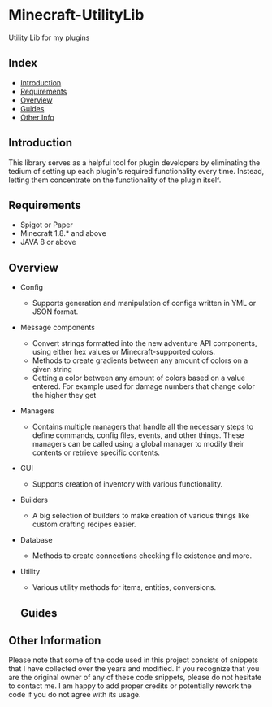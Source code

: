 # Minecraft-UtilityLib

Utility Lib for my plugins

## Index

* [Introduction](#introduction)
* [Requirements](#requirements)
* [Overview](#overview)
* [Guides](#guide)
* [Other Info](#otherInfo)

## <a name="introduction"></a>Introduction

This library serves as a helpful tool for plugin developers by eliminating the tedium of setting up each plugin's
required functionality every time. Instead, letting them concentrate on the functionality of the plugin itself.

## <a name="requirements"></a>Requirements

* Spigot or Paper
* Minecraft 1.8.* and above
* JAVA 8 or above

## <a name="overview"></a>Overview

* Config
    * Supports generation and manipulation of configs written in YML or JSON format.


* Message components
    * Convert strings formatted into the new adventure API components, using either hex values or
      Minecraft-supported colors.
    * Methods to create gradients between any amount of colors on a given string
    * Getting a color between any amount of colors based on a value entered. For example used for damage numbers that
      change color the higher they get


* Managers
    * Contains multiple managers that handle all the necessary steps to define commands, config files, events, and
      other things. These managers can be called using a global manager to modify their contents or retrieve specific
      contents.

* GUI
    * Supports creation of inventory with various functionality.


* Builders
    * A big selection of builders to make creation of various things like custom crafting recipes easier.


* Database
    * Methods to create connections checking file existence and more.


* Utility
    * Various utility methods for items, entities, conversions.

  ## <a name="guide"></a>Guides

## <a name="otherInfo"></a>Other Information

Please note that some of the code used in this project consists of snippets that I have collected over the years and
modified. If you recognize that you are the original owner of any of these code snippets, please do not hesitate to
contact me. I am happy to add proper credits or potentially rework the code if you do not agree with its usage.